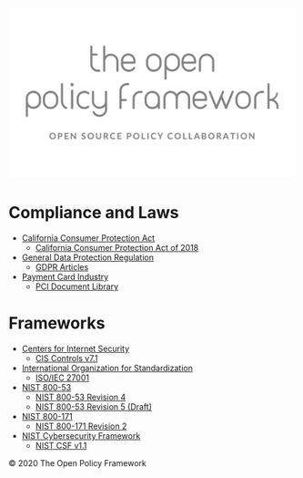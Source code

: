 ![The Open Policy Framework](/images/header.png)
================================================

# Compliance and Laws

- [California Consumer Protection Act][ccpa]
  + [California Consumer Protection Act of 2018][ccpa2018]
- [General Data Protection Regulation][gdpr]
  + [GDPR Articles][gdprarticles]
- [Payment Card Industry][pci]
  + [PCI Document Library][pcidocumentlibrary]

# Frameworks

- [Centers for Internet Security][cisecurity]
  + [CIS Controls v7.1][cisecurity71]
- [International Organization for Standardization][iso]
  + [ISO/IEC 27001][iso27001]
- [NIST 800-53][nist80053]
  + [NIST 800-53 Revision 4][nist80053v4]
  + [NIST 800-53 Revision 5 (Draft)][nist80053v5]
- [NIST 800-171][nist800171]
  + [NIST 800-171 Revision 2][nist800171v2]
- [NIST Cybersecurity Framework][nistcsf]
  + [NIST CSF v1.1][nistcsf11]

<div class='footer'>
  &copy; 2020 The Open Policy Framework </br>
</div>

[ccpa]: https://oag.ca.gov/privacy/ccpa
[ccpa2018]: http://leginfo.legislature.ca.gov/faces/codes_displayText.xhtml?lawCode=CIV&division=3.&title=1.81.5.&part=4.&chapter=&article=
[cisecurity]: https://www.cisecurity.org
[cisecurity71]: https://learn.cisecurity.org/cis-controls-download
[gdpr]: https://gdpr.eu
[gdprarticles]: https://gdpr.eu/tag/gdpr/
[iso]: https://www.iso.org/
[iso27001]: https://www.iso.org/isoiec-27001-information-security.html
[nist80053]: https://nvd.nist.gov/800-53
[nist80053v4]: https://csrc.nist.gov/publications/detail/sp/800-53/rev-4/final
[nist80053v5]: https://nvlpubs.nist.gov/nistpubs/SpecialPublications/NIST.SP.800-53r5-draft.pdf
[nist800171]: https://csrc.nist.gov/publications/detail/sp/800-171/rev-2/final
[nist800171v2]: https://nvlpubs.nist.gov/nistpubs/SpecialPublications/NIST.SP.800-171r2.pdf
[nistcsf]: https://www.nist.gov/cyberframework
[nistcsf11]: https://nvlpubs.nist.gov/nistpubs/CSWP/NIST.CSWP.04162018.pdf
[pci]: https://www.pcisecuritystandards.org
[pcidocumentlibrary]: https://www.pcisecuritystandards.org/document_library